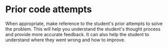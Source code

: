 # Prior code attempts

When appropriate, make reference to the student's prior attempts to solve the problem. This will help you understand the student's thought process and provide more accurate feedback. It can also help the student to understand where they went wrong and how to improve.
